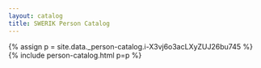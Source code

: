 ```yaml
---
layout: catalog
title: SWERIK Person Catalog
---
```

{% assign p = site.data._person-catalog.i-X3vj6o3acLXyZUJ26bu745 %}
{% include person-catalog.html p=p %}

